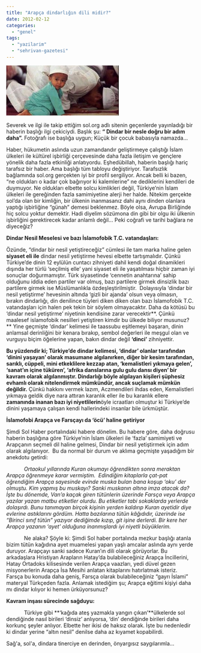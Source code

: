 ```yaml
---
title: "Arapça dindarlığın dili midir?"
date: 2012-02-12
categories: 
  - "genel"
tags: 
  - "yazilarim"
  - "sehrivan-gazetesi"
---
```


  

[![](/images/4e25b-namazkucuk1.jpg)](https://suatatan.wordpress.com/wp-content/uploads/2012/02/4e25b-namazkucuk1.jpg)

Severek ve ilgi ile takip ettiğim sol.org adlı sitenin geçenlerde yayınladığı bir haberin başlığı ilgi çekiciydi. Başlık şu: **“ Dindar bir nesle doğru bir adım daha”.** Fotoğrafı ise başlığa uygun; Küçük bir çocuk babasıyla namazda…

Haber, hükumetin aslında uzun zamandandır geliştirmeye çalıştığı İslam ülkeleri ile kültürel işbirliği çerçevesinde daha fazla iletişim ve gençlere yönelik daha fazla etkinliği anlatıyordu. Eşhedübillah, haberin başlığı hariç tarafsız bir haber. Ama başlığı tüm tabloyu değiştiriyor. Tarafsızlık bağlamında sol.org gerçekten iyi bir profil sergiliyor. Ancak belli ki bazen, “ne oldukları o kadar çok bağırıyor ki kalemlerine” ne dediklerini kendileri de duymuyor. Ne oldukları elbette solcu kimlikleri değil, Türkiye’nin İslam ülkeleri ile gereğinden fazla samimiyetine alerji her halde. Nitekim gerçekte sol’da olan bir kimliğin, bir ülkenin inanmasanız dahi aynı dinden olanlara yaptığı işbirliğine “günah” demesi beklenmez. Böyle olsa, Avrupa Birliğinde hiç solcu yoktur demektir. Hadi diyelim sözümona din gibi bir olgu iki ülkenin işbirliğini gerektirecek kadar anlamlı değil… Peki coğrafi ve tarihi bağlara ne diyeceğiz?

**Dindar Nesil Meselesi ve bazı İslamofobik T.C. vatandaşları:**

Özünde, “dindar bir nesil yetiştireceğiz” cümlesi ile tam marka haline gelen **siyaset eli ile** dindar nesil yetiştirme hevesi elbette tartışmalıdır. Çünkü Türkiye’de dinin 12 eylülün cuntacı zihniyeti dahil kendi doğal dinamikleri dışında her türlü ‘seçilmiş elle’ yani siyaset eli ile yaşatılması hiçbir zaman iyi sonuçlar doğurmamıştır. Türk siyasetinde ‘cennetin anahtarına’ sahip olduğunu iddia eden partiler var olmuş, bazı partilere girmek dinsizlik bazı partilere girmek ise Müslümanlıkla özdeşleştirilmiştir.  Dolayısıyla ‘dindar bir nesil yetiştirme’ hevesinin altında ‘gizli bir ajanda’ olsun veya olmasın, bırakın dindarlığı, din denilince tüyleri diken diken olan bazı İslamofobik T.C. vatandaşları için halen pek tekin bir söylem olmayacaktır. Daha da kötüsü bu ‘dindar nesil yetiştirme’ niyetinin kendisine zarar verecektir**. Çünkü maalesef islamofobik nesilleri yetiştiren kimdir bu ülkede biliyor musunuz?** Yine geçmişte ‘dindar’ kelimesi ile taassubu eşitlemeyi başaran, dinin anlamsal derinliğini bir kenara bırakıp, sembol değerleri ile meşgul olan ve vurguyu biçim öğelerine yapan, bakın dindar değil **‘dinci’** zihniyettir.

**Bu yüzdendir ki; Türkiye’de dindar kelimesi, ‘dindar’ olanlar tarafından ‘dinini yaşayan’ olarak masumane algılanırken, diğer bir kesim tarafından, sarıklı, cüppeli, mini etkeklilere kezzap atan, ‘kemalistleri yıkmaya gelen’, ‘sanat’ın içine tüküren’, ‘afrika danslarına gulu gulu dansı diyen’ bir kavram olarak algılanmıştır. Dindarlığı böyle algılayan kişileri şüphesiz evhamlı olarak nitelendirmek mümkündür, ancak suçlamak mümkün değildir.** Çünkü hakkını vermek lazım, Aczmendileri ihdas eden, Kemalistleri yıkmaya geldik diye nara attıran karanlık eller ile bu karanlık ellere **zamanında inanan bazı iyi niyetlilerin**öyle icraatları olmuştur ki Türkiye’de dinini yaşamaya çalışan kendi hallerindeki insanlar bile ürkmüştür.

**İslamofobi Arapça ve Farsçayı da ‘öcü’ haline getiriyor**

Şimdi Sol Haber portalındaki habere dönelim. Bu habere göre, daha doğrusu haberin başlığına göre Türkiye’nin İslam ülkeleri ile ‘fazla’ samimiyeti ve Arapçanın seçmeli dil haline gelmesi, Dindar bir nesil yetiştirmek için adım olarak algılanıyor.  Bu da normal bir durum ve aklıma geçmişte yaşadığım bir anekdotu getirdi:

            _Ortaokul yıllarında Kuran okumayı öğrendikten sonra meraktan Arapça öğrenmeye karar vermiştim.  Edindiğim kitaplarla çat-pat öğrendiğim Arapça sayesinde evinde muska bulan bana koşup ‘oku’ der olmuştu. Kim yapmış bu muskayı? Sanki muskanın altına imza atacak da? İşte bu dönemde, Van’a kaçak giren tütünlerin üzerinde Farsça veya Arapça yazılar yazan matbu etiketler olurdu. Bu etiketler tabi sokaklarda yerlerde dolaşırdı. Bunu tanımayan birçok kişinin yerden kaldırıp Kuran ayetidir diye evlerine astıklarını gördüm. Hatta bazılarına tütün kâğıdıdır, üzerinde ise “Birinci sınıf tütün” yazıyor dediğimde kızıp, git işine derlerdi. Bir kere her Arapça yazanın ‘ayet’ olduğuna inanmışlardı iyi niyetli büyüklerim._

            Ne alaka? Şöyle ki: Şimdi Sol haber portalında mezkur başlığı atanla bizim tütün kağıdına ayet muamelesi yapan yaşlı amcalar aslında aynı yerde duruyor. Arapçayı sanki sadece Kuran’ın dili olarak görüyorlar. Bu arkadaşlara Hristiyan Arapların Hatay’da bulabileceğiniz Arapça İncillerini, Hatay Ortadoks kilisesinde verilen Arapça vaazları, yedi düvel gezen misyonerlerin Arapça İsa Mesihi anlatan kitaplarını hatırlatmak isteriz. Farsça bu konuda daha geniş, Farsça olarak bulabileceğiniz “gayrı İslami” materyal Türkçeden fazla. Anlamak istediğim şu; Arapça eğitimi kişiyi daha mı dindar kılıyor ki hemen ürküyorsunuz?

**Kavram inşası sürecinde sağduyu:**

            Türkiye gibi **‘kağıda ateş yazmakla yangın çıkan’**ülkelerde sol dendiğinde nasıl birileri ‘dinsiz’ anlıyorsa, ‘din’ dendiğinde birileri daha korkunç şeyler anlıyor. Elbette her ikisi de haksız olarak. İşte bu nedenledir ki dindar yerine “altın nesil” denilse daha az kıyamet kopabilirdi.  
  
  
Sağ'a, sol'a, dindara tinerciye en derinden, önyargısız saygılarımla…
